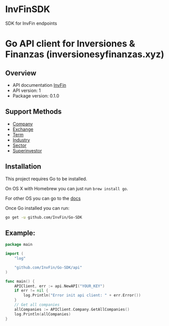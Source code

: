 # InvFinSDK

SDK for InvFin endpoints

# Go API client for Inversiones & Finanzas (inversionesyfinanzas.xyz)

<!-- ![GitHub release (latest by date)](https://img.shields.io/github/v/release/)
![GitHub](https://img.shields.io/github/license/) 
![GitHub go.mod Go version](https://img.shields.io/github/go-mod/go-version/)  -->
<!-- [![Go Report Card](https://goreportcard.com/badge/github.com/)](https://goreportcard.com/report/github.com/) -->


## Overview

- API documentation [InvFin](https://inversionesyfinanzas.xyz/api/api-documentacion/)
- API version: 1
- Package version: 0.1.0


## Support Methods

- [Company](https://inversionesyfinanzas.xyz/api/api-documentacion/#lista-de-terminos)
- [Exchange](https://inversionesyfinanzas.xyz/api/api-documentacion/#lista-de-exchanges)
- [Term](https://inversionesyfinanzas.xyz/api/api-documentacion/#lista-de-terminos)
- [Industry](https://inversionesyfinanzas.xyz/api/api-documentacion/#lista-de-terminos)
- [Sector](https://inversionesyfinanzas.xyz/api/api-documentacion/#lista-de-terminos)
- [Superinvestor](https://inversionesyfinanzas.xyz/api/api-documentacion/#superinversores)


## Installation
This project requires Go to be installed.

On OS X with Homebrew you can just run `brew install go`.

For other OS you can go to the [docs](https://go.dev/doc/install)

Once Go installed you can run:

```sh
go get -u github.com/InvFin/Go-SDK
```

## Example:

```go
package main

import (
	"log"

	"github.com/InvFin/Go-SDK/api"
)

func main() {
	APIClient, err := api.NewAPI("YOUR_KEY")
	if err != nil {
		log.Println("Error init api client: " + err.Error())
	}
	// Get all companies
	allCompanies := APIClient.Company.GetAllCompanies()
	log.Println(allCompanies)
}
```